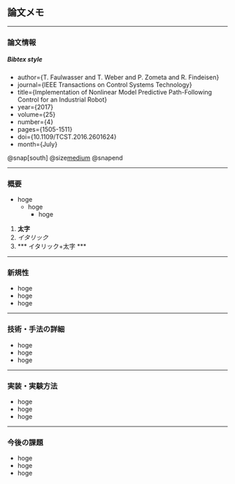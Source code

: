 
## 論文メモ

---

### 論文情報


##### Bibtex style

- author={T. Faulwasser and T. Weber and P. Zometa and R. Findeisen}
- journal={IEEE Transactions on Control Systems Technology}
- title={Implementation of Nonlinear Model Predictive Path-Following Control for an Industrial Robot} 
- year={2017} 
- volume={25} 
- number={4}
- pages={1505-1511}
- doi={10.1109/TCST.2016.2601624}
- month={July}

@snap[south]
@size[medium]([論文リンク](https://ieeexplore.ieee.org/document/7575680/))
@snapend

---

### 概要

- hoge
	- hoge
		- hoge

1. **太字**
2. *イタリック*
3. *** イタリック+太字 ***

---

### 新規性

- hoge
- hoge
- hoge

---

### 技術・手法の詳細

- hoge
- hoge
- hoge

---

### 実装・実験方法

- hoge
- hoge
- hoge


---

### 今後の課題

- hoge
- hoge
- hoge

